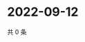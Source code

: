 # 2022-09-12

共 0 条

<!-- BEGIN WEIBO -->
<!-- 最后更新时间 Mon Sep 12 2022 20:37:30 GMT+0800 (China Standard Time) -->

<!-- END WEIBO -->
